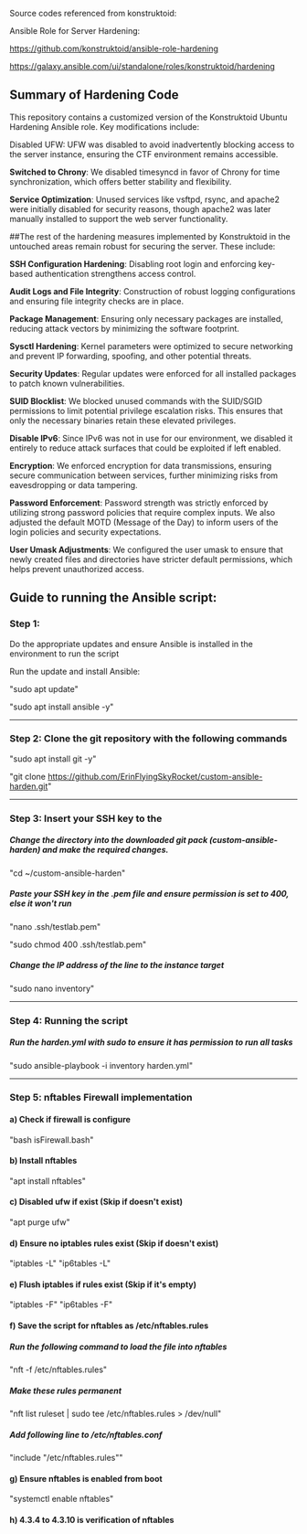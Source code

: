 Source codes referenced from konstruktoid: 

Ansible Role for Server Hardening:

https://github.com/konstruktoid/ansible-role-hardening

https://galaxy.ansible.com/ui/standalone/roles/konstruktoid/hardening

## Summary of Hardening Code ###

This repository contains a customized version of the Konstruktoid Ubuntu Hardening Ansible role. Key modifications include:

Disabled UFW: UFW was disabled to avoid inadvertently blocking access to the server instance, ensuring the CTF environment remains accessible.

**Switched to Chrony**: We disabled timesyncd in favor of Chrony for time synchronization, which offers better stability and flexibility.

**Service Optimization**: Unused services like vsftpd, rsync, and apache2 were initially disabled for security reasons, though apache2 was later manually installed to support the web server functionality.

##The rest of the hardening measures implemented by Konstruktoid in the untouched areas remain robust for securing the server. These include:

**SSH Configuration Hardening**: Disabling root login and enforcing key-based authentication strengthens access control.

**Audit Logs and File Integrity**: Construction of robust logging configurations and ensuring file integrity checks are in place.

**Package Management**: Ensuring only necessary packages are installed, reducing attack vectors by minimizing the software footprint.

**Sysctl Hardening**: Kernel parameters were optimized to secure networking and prevent IP forwarding, spoofing, and other potential threats.

**Security Updates**: Regular updates were enforced for all installed packages to patch known vulnerabilities.

**SUID Blocklist**: We blocked unused commands with the SUID/SGID permissions to limit potential privilege escalation risks. This ensures that only the necessary binaries retain these elevated privileges.

**Disable IPv6**: Since IPv6 was not in use for our environment, we disabled it entirely to reduce attack surfaces that could be exploited if left enabled.

**Encryption**: We enforced encryption for data transmissions, ensuring secure communication between services, further minimizing risks from eavesdropping or data tampering.

**Password Enforcement**: Password strength was strictly enforced by utilizing strong password policies that require complex inputs. We also adjusted the default MOTD (Message of the Day) to inform users of the login policies and security expectations.

**User Umask Adjustments**: We configured the user umask to ensure that newly created files and directories have stricter default permissions, which helps prevent unauthorized access.

## Guide to running the Ansible script:

### Step 1: 

Do the appropriate updates and ensure Ansible is installed in the environment to run the script

Run the update and install Ansible:

"sudo apt update"

"sudo apt install ansible -y"

__________________________________________

### Step 2: Clone the git repository with the following commands

"sudo apt install git -y"

"git clone https://github.com/ErinFlyingSkyRocket/custom-ansible-harden.git"

__________________________________________

### Step 3: Insert your SSH key to the
##### Change the directory into the downloaded git pack (custom-ansible-harden) and make the required changes.

"cd ~/custom-ansible-harden"

##### Paste your SSH key in the .pem file and ensure permission is set to 400, else it won't run

"nano .ssh/testlab.pem"

"sudo chmod 400 .ssh/testlab.pem"

##### Change the IP address of the line to the instance target
"sudo nano inventory"

__________________________________________

### Step 4: Running the script
##### Run the harden.yml with sudo to ensure it has permission to run all tasks
"sudo ansible-playbook -i inventory harden.yml"
__________________________________________
### Step 5: nftables Firewall implementation
#### a) Check if firewall is configure
"bash isFirewall.bash"
#### b) Install nftables
"apt install nftables"
#### c) Disabled ufw if exist (Skip if doesn't exist)
"apt purge ufw"
#### d) Ensure no iptables rules exist (Skip if doesn't exist)
"iptables -L"
"ip6tables -L"
#### e) Flush iptables if rules exist (Skip if it's empty)
"iptables -F"
"ip6tables -F"
#### f) Save the script for nftables as /etc/nftables.rules
  ##### Run the following command to load the file into nftables
  "nft -f /etc/nftables.rules"
  ##### Make these rules permanent
  "nft list ruleset | sudo tee /etc/nftables.rules > /dev/null" 
  ##### Add following line to /etc/nftables.conf
  "include "/etc/nftables.rules"" 
#### g) Ensure nftables is enabled from boot
"systemctl enable nftables"
#### h) 4.3.4 to 4.3.10 is verification of nftables

